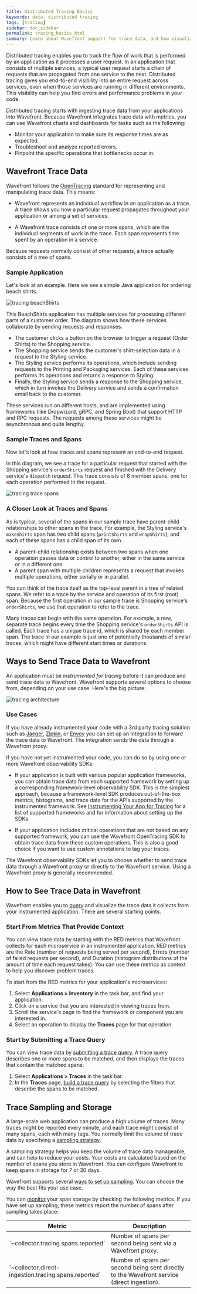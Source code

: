 ```yaml
---
title: Distributed Tracing Basics
keywords: data, distributed tracing
tags: [tracing]
sidebar: doc_sidebar
permalink: tracing_basics.html
summary: Learn about Wavefront support for trace data, and how visualizing traces can help you pinpoint errors and bottlenecks in your app.
---
```


Distributed tracing enables you to track the flow of work that is performed by an application as it processes a user request. In an application that consists of multiple services, a typical user request starts a chain of requests that are propagated from one service to the next.  Distributed tracing gives you end-to-end visibility into an entire request across services, even when those services are running in different environments. This visibility can help you find errors and performance problems in your code. 

Distributed tracing starts with ingesting trace data from your applications into Wavefront.
Because Wavefront integrates trace data with metrics, you can use Wavefront charts and dashboards for tasks such as the following: 

* Monitor your application to make sure its response times are as expected.
* Troubleshoot and analyze reported errors. 
* Pinpoint the specific operations that bottlenecks occur in.

<!---
Watch this video to listen to our Co-founder Clement Pang introduce distributed tracing with Wavefront:

<p><a href=""><img src="/images/v_tracing.png" style="width: 700px;" alt="distributed tracing"/></a>
</p>
--->

<!--- This page gives basic concepts. You can go straight to Instrumenting [link]--->

## Wavefront Trace Data

Wavefront follows the [OpenTracing](https://opentracing.io/) standard for representing and manipulating trace data. This means:

* Wavefront represents an individual workflow in an application as a trace. A trace shows you how a particular request propagates throughout your application or among a set of services. 

* A Wavefront trace consists of one or more spans, which are the individual segments of work in the trace. Each span represents time spent by an operation in a service. 

Because requests normally consist of other requests, a trace actually consists of a tree of spans. 

### Sample Application
<!--- Revise with final names and inventory of services and operations. Styling vs. Designer. --->

Let's look at an example. Here we see a simple Java application for ordering beach shirts. 

![tracing beachShirts](images/tracing_beachshirts_app.png)

This BeachShirts application has multiple services for processing different parts of a customer order. The diagram shows how these services collaborate by sending requests and responses:
* The customer clicks a button on the browser to trigger a request (Order Shirts) to the Shopping service.
* The Shopping service sends the customer's shirt-selection data in a request to the Styling service. 
* The Styling service performs its operations, which include sending requests to the Printing and Packaging services. Each of these services performs its operations and returns a response to Styling.
* Finally, the Styling service sends a response to the Shopping service, which in turn invokes the Delivery service and sends a confirmation email back to the customer. 

These services run on different hosts, and are implemented using frameworks (like Dropwizard, gRPC, and Spring Boot) that support HTTP and RPC requests. The requests among these services might be asynchronous and quite lengthy.

<!--- Could be in different threads, or in containers --->


### Sample Traces and Spans
<!--- Check final names and inventory of services and operations. Styling vs. Designer. --->

Now let's look at how traces and spans represent an end-to-end request. 

In this diagram, we see a trace for a particular request that started with the Shopping service's `orderShirts` request and finished with the Delivery service's `dispatch` request. This trace consists of 8 member spans, one for each operation performed in the request.

![tracing trace spans](images/tracing_trace_spans.png)

### A Closer Look at Traces and Spans

As is typical, several of the spans in our sample trace have parent-child relationships to other spans in the trace. For example,
the Styling service's `makeShirts` span has two child spans (`printShirts` and `wrapShirts`), and each of these spans has a child span of its own. 
* A parent-child relationship exists between two spans when one operation passes data or control to another, either in the same service or in a different one. 
* A parent span with multiple children represents a request that invokes multiple operations, either serially or in parallel. 

You can think of the trace itself as the top-level parent in a tree of related spans. We refer to a trace by the service and operation of its first (root) span. Because the first operation in our sample trace is Shopping service's `orderShirts`, we use that operation to refer to the trace. 

Many traces can begin with the same operation. For example, a new, separate trace begins every time the Shopping service's `orderShirts` API is called. Each trace has a unique trace id, which is shared by each member span. The trace in our example is just one of potentially thousands of similar traces, which might have different start times or durations. 


## Ways to Send Trace Data to Wavefront

An application must be _instrumented for tracing_ before it can produce and send trace data to Wavefront. Wavefront supports several options to choose from, depending on your use case. Here's the big picture:

![tracing architecture](images/tracing_architecture.png) 

### Use Cases

If you have already instrumented your code with a 3rd party tracing solution such as [Jaeger](jaeger.html), [Zipkin](zipkin.html), or [Envoy](envoy.html) you can set up an integration to forward the trace data to Wavefront. The integration sends the data through a Wavefront proxy.

If you have not yet instrumented your code, you can do so by using one or more Wavefront observability SDKs:

* If your application is built with various popular application frameworks, you can obtain trace data from each supported framework by setting up a corresponding framework-level observability SDK. This is the simplest approach, because a framework-level SDK produces out-of-the-box metrics, histograms, and trace data for the APIs supported by the instrumented framework. See [Instrumenting Your App for Tracing](tracing_instrumenting_frameworks.html) for a list of supported frameworks and for information about setting up the SDKs.

* If your application includes critical operations that are not based on any supported framework, you can use the Wavefront OpenTracing SDK to obtain trace data from these custom operations. This is also a good choice if you want to use custom annotations to tag your traces. <!---  See XX for a list of supported programming languages and for links to the setup and usage steps. --->

The Wavefront observability SDKs let you to choose whether to send trace data through a Wavefront proxy or directly to the Wavefront service. Using a Wavefront proxy is generally recommended. <!--- See XX for guidelines for choosing a proxy vs. direct ingestion. --->
 

## How to See Trace Data in Wavefront
<!--- Revise if/when a top-level menu/button replaces Browse menu for Tracing. --->

Wavefront enables you to [query](trace_data_query.html) and visualize the trace data it collects from your instrumented application. There are several starting points. 

### Start From Metrics That Provide Context

You can view trace data by starting with the RED metrics that Wavefront collects for each microservice in an instrumented application. RED metrics are the Rate (number of requests being served per second), Errors (number of failed requests per second), and Duration (histogram distributions of the amount of time each request takes). You can use these metrics as context to help you discover problem traces.

To start from the RED metrics for your application's microservices:
1. Select **Applications > Inventory** in the task bar, and find your application.
2. Click on a service that you are interested in viewing traces from.
3. Scroll the service's page to find the framework or component you are interested in.
4. Select an operation to display the **Traces** page for that operation. <!---by following the steps in _[[Link to subsection of Tracing a Hotspot Across Services page]]_.--->

### Start by Submitting a Trace Query

You can view trace data by [submitting a trace query](trace_data_query.html). A trace query describes one or more spans to be matched, and then displays the traces that contain the matched spans:
1. Select **Applications > Traces** in the task bar.
2. In the **Traces** page, [build a trace query](trace_data_query.html#building-a-trace-query) by selecting the filters that describe the spans to be matched. 

<!--- In Hotspots topic - mention that specified span could be anywhere in result trace. Might but need not be first. ---> 
<!---  In Hotspots topic -  mention and link to spans() function ---> 
<!--- You can use the `spans()` function in the Wavefront Query Language to describe the spans you want to match.

```
limit(20, spans(orderShirts, application=beachshirts and service=shopping))
```
--->

## Trace Sampling and Storage

A large-scale web application can produce a high volume of traces. Many traces might be reported every minute, and each trace might consist of many spans, each with many tags.  You normally limit the volume of trace data by specifying a [sampling strategy](trace_data_sampling.html). 

A sampling strategy helps you keep the volume of trace data manageable, and can help to reduce your costs. Your costs are calculated based on the number of spans you store in Wavefront. You can configure Wavefront to keep spans in storage for 7 or 30 days. 

Wavefront supports several [ways to set up sampling](trace_data_sampling.html#ways-to-set-up-sampling). You can choose the way the best fits your use case. 

You can [monitor](wavefront_monitoring.html) your span storage by checking the following metrics. If you have set up sampling, these metrics report the number of spans after sampling takes place:
<table width="100%">
<colgroup>
<col width="50%"/>
<col width="50%"/>
</colgroup>
<thead>
<tr><th>Metric</th><th>Description</th></tr>
</thead>
<tbody>
<tr>
<td markdown="span">`~collector.tracing.spans.reported`</td>
<td markdown="span">Number of spans per second being sent via a Wavefront proxy.</td>
</tr>
<tr>
<td markdown="span">`~collector.direct-ingestion.tracing.spans.reported`</td>
<td markdown="span">Number of spans per second being sent directly to the Wavefront service (direct ingestion).</td>
</tr>
</tbody>
</table>


<!---
## Questions for Reviewers

1. Mention configuring sampling rate on this page? Proxy or SDK or both?

--->
